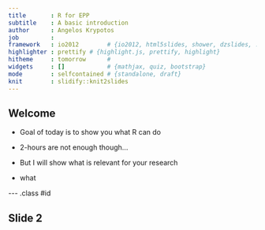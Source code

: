 ```yaml
---
title       : R for EPP
subtitle    : A basic introduction
author      : Angelos Krypotos
job         : 
framework   : io2012        # {io2012, html5slides, shower, dzslides, ...}
highlighter : prettify # {highlight.js, prettify, highlight}
hitheme     : tomorrow      # 
widgets     : []            # {mathjax, quiz, bootstrap}
mode        : selfcontained # {standalone, draft}
knit        : slidify::knit2slides
---
```


## Welcome

* Goal of today is to show you what R can do

* 2-hours are not enough though...

* But I will show what is relevant for your research

- what

--- .class #id 

## Slide 2




